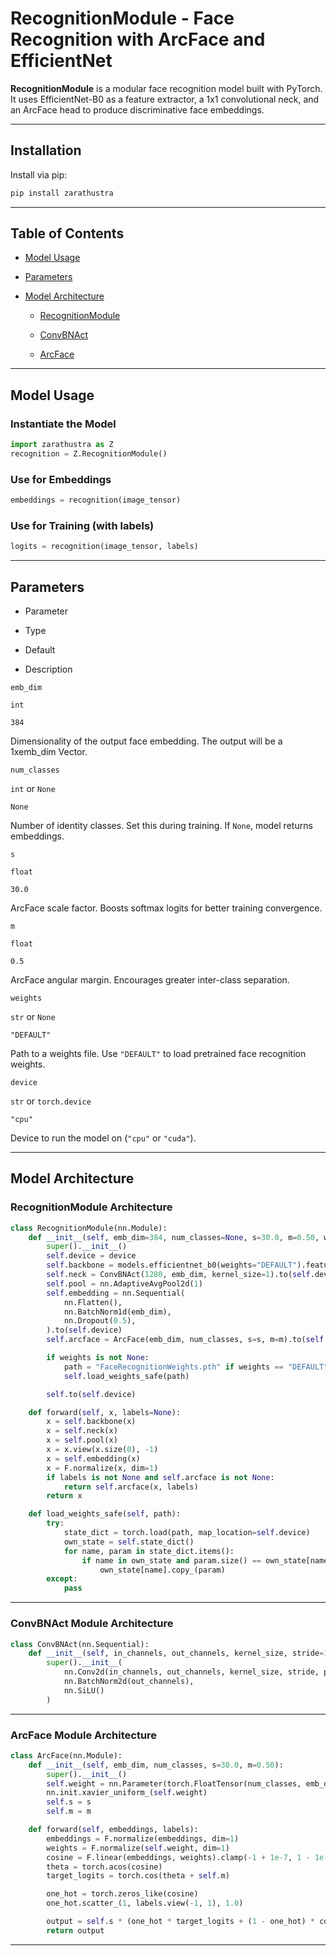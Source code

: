 



# RecognitionModule - Face Recognition with ArcFace and EfficientNet

**RecognitionModule** is a modular face recognition model built with PyTorch. It uses EfficientNet-B0 as a feature extractor, a 1x1 convolutional neck, and an ArcFace head to produce discriminative face embeddings.

---

## Installation

Install via pip:

```bash
pip install zarathustra

```

----------

## Table of Contents

-   [Model Usage](https://chatgpt.com/?temporary-chat=true#model-usage)
    
-   [Parameters](https://chatgpt.com/?temporary-chat=true#parameters)
    
-   [Model Architecture](https://chatgpt.com/?temporary-chat=true#model-architecture)
    
    -   [RecognitionModule](https://chatgpt.com/?temporary-chat=true#recognitionmodule-architecture)
        
    -   [ConvBNAct](https://chatgpt.com/?temporary-chat=true#convbnact-module-architecture)
        
    -   [ArcFace](https://chatgpt.com/?temporary-chat=true#arcface-module-architecture)
        


----------

## Model Usage

### Instantiate the Model

```python
import zarathustra as Z
recognition = Z.RecognitionModule()

```

### Use for Embeddings

```python
embeddings = recognition(image_tensor)

```

### Use for Training (with labels)

```python
logits = recognition(image_tensor, labels)

```

----------

## Parameters

- Parameter

- Type

- Default

- Description


`emb_dim`

`int`

`384`

Dimensionality of the output face embedding. The output will be a 1xemb_dim Vector.

`num_classes`

`int` or `None`

`None`

Number of identity classes. Set this during training. If `None`, model returns embeddings.

`s`

`float`

`30.0`

ArcFace scale factor. Boosts softmax logits for better training convergence.

`m`

`float`

`0.5`

ArcFace angular margin. Encourages greater inter-class separation.

`weights`

`str` or `None`

`"DEFAULT"`

Path to a weights file. Use `"DEFAULT"` to load pretrained face recognition weights.

`device`

`str` or `torch.device`

`"cpu"`

Device to run the model on (`"cpu"` or `"cuda"`).

----------

## Model Architecture

### RecognitionModule Architecture

```python
class RecognitionModule(nn.Module):
    def __init__(self, emb_dim=384, num_classes=None, s=30.0, m=0.50, weights="DEFAULT", device="cpu"):
        super().__init__()
        self.device = device
        self.backbone = models.efficientnet_b0(weights="DEFAULT").features.to(self.device)
        self.neck = ConvBNAct(1280, emb_dim, kernel_size=1).to(self.device)
        self.pool = nn.AdaptiveAvgPool2d(1)
        self.embedding = nn.Sequential(
            nn.Flatten(),
            nn.BatchNorm1d(emb_dim),
            nn.Dropout(0.5),
        ).to(self.device)
        self.arcface = ArcFace(emb_dim, num_classes, s=s, m=m).to(self.device) if num_classes is not None else None

        if weights is not None:
            path = "FaceRecognitionWeights.pth" if weights == "DEFAULT" else weights
            self.load_weights_safe(path)

        self.to(self.device)

    def forward(self, x, labels=None):
        x = self.backbone(x)
        x = self.neck(x)
        x = self.pool(x)
        x = x.view(x.size(0), -1)
        x = self.embedding(x)
        x = F.normalize(x, dim=1)
        if labels is not None and self.arcface is not None:
            return self.arcface(x, labels)
        return x

    def load_weights_safe(self, path):
        try:
            state_dict = torch.load(path, map_location=self.device)
            own_state = self.state_dict()
            for name, param in state_dict.items():
                if name in own_state and param.size() == own_state[name].size():
                    own_state[name].copy_(param)
        except:
            pass

```

----------

### ConvBNAct Module Architecture

```python
class ConvBNAct(nn.Sequential):
    def __init__(self, in_channels, out_channels, kernel_size, stride=1, padding=0):
        super().__init__(
            nn.Conv2d(in_channels, out_channels, kernel_size, stride, padding, bias=False),
            nn.BatchNorm2d(out_channels),
            nn.SiLU()
        )

```

----------

### ArcFace Module Architecture

```python
class ArcFace(nn.Module):
    def __init__(self, emb_dim, num_classes, s=30.0, m=0.50):
        super().__init__()
        self.weight = nn.Parameter(torch.FloatTensor(num_classes, emb_dim))
        nn.init.xavier_uniform_(self.weight)
        self.s = s
        self.m = m

    def forward(self, embeddings, labels):
        embeddings = F.normalize(embeddings, dim=1)
        weights = F.normalize(self.weight, dim=1)
        cosine = F.linear(embeddings, weights).clamp(-1 + 1e-7, 1 - 1e-7)
        theta = torch.acos(cosine)
        target_logits = torch.cos(theta + self.m)

        one_hot = torch.zeros_like(cosine)
        one_hot.scatter_(1, labels.view(-1, 1), 1.0)

        output = self.s * (one_hot * target_logits + (1 - one_hot) * cosine)
        return output

```

----------

